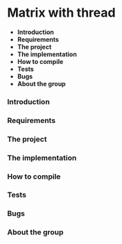 # Matrix with thread

  - **Introduction**
  - **Requirements**
  - **The project**
  - **The implementation**
  - **How to compile**
  - **Tests**
  - **Bugs**
  - **About the group**

### Introduction



### Requirements

### The project

### The implementation

### How to compile

### Tests

### Bugs

### About the group
